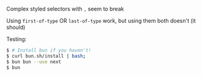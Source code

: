 Complex styled selectors with `,` seem to break

Using `first-of-type` OR `last-of-type` work, but using them both doesn't (it should)

Testing:

```sh
$ # Install bun if you haven't!
$ curl bun.sh/install | bash;
$ bun bun --use next
$ bun
```
